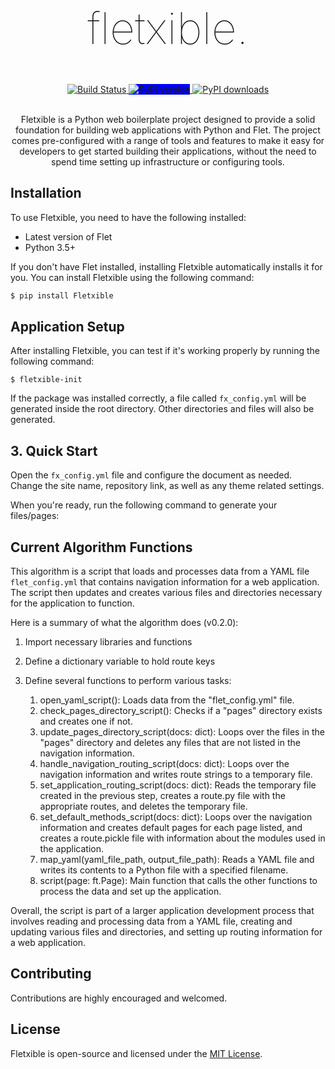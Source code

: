 
<h1 align="center" style="font-size: 5em; font-weight: 100;">fletxible.</h1>



<div align="center">
  <a href="https://github.com/LineIndent/fletxible/actions/workflows/build.yml">
    <img src="https://github.com/LineIndent/fletxible/actions/workflows/build.yml/badge.svg" alt="Build Status">
  </a>
  <!-- <a href="https://fletxible.readthedocs.io/en/latest/?badge=latest">
    <img src="https://readthedocs.org/projects/fletxible/badge/?version=latest" alt="Documentation">
  </a> -->
  <!-- <a href="https://pypi.org/project/fletxible/">
    <img src="https://img.shields.io/pypi/pyversions/fletxible.svg" alt="Python version">
  </a> -->
  <a href="https://pypi.org/project/Fletxible/">
    <img src="https://img.shields.io/pypi/v/Fletxible.svg" alt="PyPI version", style="background-color: blue;">
  </a>
  <a href="https://pypi.org/project/fletxible/">
    <img src="https://img.shields.io/pypi/dm/fletxible.svg" alt="PyPI downloads">
  </a>
</div>

<br>

<p align="center">
Fletxible is a Python web boilerplate project designed to provide a solid foundation for building web applications with Python and Flet. The project comes pre-configured with a range of tools and features to make it easy for developers to get started building their applications, without the need to spend time setting up infrastructure or configuring tools.</p>





## Installation

To use Fletxible, you need to have the following installed:

-   Latest version of Flet
-   Python 3.5+

If you don't have Flet installed, installing Fletxible automatically installs it for you. You can install Fletxible using the following command:
```py
$ pip install Fletxible
```



## Application Setup

After installing Fletxible, you can test if it's working properly by running the following command:

```
$ fletxible-init
```

If the package was installed correctly, a file called ```fx_config.yml``` will be generated inside the root directory. Other directories and files will also be generated.

## 3. Quick Start

Open the  ```fx_config.yml``` file and configure the document as needed. Change the site name, repository link, as well as any theme related settings.

When you're ready, run the following command to generate your files/pages:



## Current Algorithm Functions

This algorithm is a script that loads and processes data from a YAML file ```flet_config.yml``` that contains navigation information for a web application. The script then updates and creates various files and directories necessary for the application to function.

Here is a summary of what the algorithm does (v0.2.0):

1. Import necessary libraries and functions
2. Define a dictionary variable to hold route keys

3. Define several functions to perform various tasks:
   1. open_yaml_script(): Loads data from the "flet_config.yml" file.
   2. check_pages_directory_script(): Checks if a "pages" directory exists and creates one if not.
   3. update_pages_directory_script(docs: dict): Loops over the files in the "pages" directory and deletes any files that are not listed in the navigation information.
   4. handle_navigation_routing_script(docs: dict): Loops over the navigation information and writes route strings to a temporary file.
   5. set_application_routing_script(docs: dict): Reads the temporary file created in the previous step, creates a route.py file with the appropriate routes, and deletes the temporary file.
   6. set_default_methods_script(docs: dict): Loops over the navigation information and creates default pages for each page listed, and creates a route.pickle file with information about the modules used in the application. 
   7. map_yaml(yaml_file_path, output_file_path): Reads a YAML file and writes its contents to a Python file with a specified filename.
   8. script(page: ft.Page): Main function that calls the other functions to process the data and set up the application.

Overall, the script is part of a larger application development process that involves reading and processing data from a YAML file, creating and updating various files and directories, and setting up routing information for a web application.

## Contributing

Contributions are highly encouraged and welcomed.


## License

Fletxible is open-source and licensed under the [MIT License](LICENSE).




